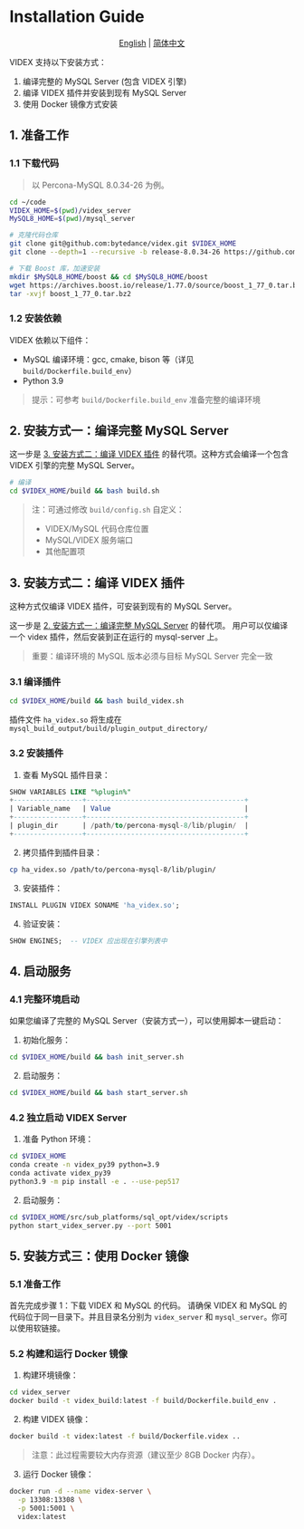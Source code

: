 # Installation Guide

<p align="center">
  <a href="./installation.md">English</a> |
  <a href="./installation_zh.md">简体中文</a>
</p>


VIDEX 支持以下安装方式：

1. 编译完整的 MySQL Server (包含 VIDEX 引擎)
2. 编译 VIDEX 插件并安装到现有 MySQL Server
3. 使用 Docker 镜像方式安装

## 1. 准备工作

### 1.1 下载代码

> 以 Percona-MySQL 8.0.34-26 为例。

```bash
cd ~/code
VIDEX_HOME=$(pwd)/videx_server
MySQL8_HOME=$(pwd)/mysql_server

# 克隆代码仓库
git clone git@github.com:bytedance/videx.git $VIDEX_HOME
git clone --depth=1 --recursive -b release-8.0.34-26 https://github.com/percona/percona-server.git $MySQL8_HOME

# 下载 Boost 库，加速安装
mkdir $MySQL8_HOME/boost && cd $MySQL8_HOME/boost
wget https://archives.boost.io/release/1.77.0/source/boost_1_77_0.tar.bz2
tar -xvjf boost_1_77_0.tar.bz2
```

### 1.2 安装依赖

VIDEX 依赖以下组件：
- MySQL 编译环境：gcc, cmake, bison 等（详见 `build/Dockerfile.build_env`）
- Python 3.9

> 提示：可参考 `build/Dockerfile.build_env` 准备完整的编译环境

## 2. 安装方式一：编译完整 MySQL Server

这一步是 [3. 安装方式二：编译 VIDEX 插件](#3-安装方式二编译-videx-插件) 的替代项。这种方式会编译一个包含 VIDEX 引擎的完整 MySQL Server。

```bash
# 编译
cd $VIDEX_HOME/build && bash build.sh
```

> 注：可通过修改 `build/config.sh` 自定义：
> - VIDEX/MySQL 代码仓库位置
> - MySQL/VIDEX 服务端口
> - 其他配置项

## 3. 安装方式二：编译 VIDEX 插件

这种方式仅编译 VIDEX 插件，可安装到现有的 MySQL Server。

这一步是 [2. 安装方式一：编译完整 MySQL Server](#2-安装方式一编译完整-mysql-server) 的替代项。
用户可以仅编译一个 videx 插件，然后安装到正在运行的 mysql-server 上。


> 重要：编译环境的 MySQL 版本必须与目标 MySQL Server 完全一致

### 3.1 编译插件
```bash
cd $VIDEX_HOME/build && bash build_videx.sh
```
插件文件 `ha_videx.so` 将生成在 `mysql_build_output/build/plugin_output_directory/`

### 3.2 安装插件

1. 查看 MySQL 插件目录：

```sql
SHOW VARIABLES LIKE "%plugin%"
+-----------------+---------------------------------------+
| Variable_name   | Value                                 |
+-----------------+---------------------------------------+
| plugin_dir      | /path/to/percona-mysql-8/lib/plugin/  |
+-----------------+---------------------------------------+
```

2. 拷贝插件到插件目录：
```bash
cp ha_videx.so /path/to/percona-mysql-8/lib/plugin/
```

3. 安装插件：
```sql
INSTALL PLUGIN VIDEX SONAME 'ha_videx.so';
```

4. 验证安装：
```sql
SHOW ENGINES;  -- VIDEX 应出现在引擎列表中
```

## 4. 启动服务

### 4.1 完整环境启动

如果您编译了完整的 MySQL Server（安装方式一），可以使用脚本一键启动：

1. 初始化服务：
```bash
cd $VIDEX_HOME/build && bash init_server.sh
```

2. 启动服务：
```bash
cd $VIDEX_HOME/build && bash start_server.sh
```

### 4.2 独立启动 VIDEX Server

1. 准备 Python 环境：
```bash
cd $VIDEX_HOME
conda create -n videx_py39 python=3.9
conda activate videx_py39
python3.9 -m pip install -e . --use-pep517
```

2. 启动服务：
```bash
cd $VIDEX_HOME/src/sub_platforms/sql_opt/videx/scripts
python start_videx_server.py --port 5001
```

## 5. 安装方式三：使用 Docker 镜像

### 5.1 准备工作

首先完成步骤 1：下载 VIDEX 和 MySQL 的代码。
请确保 VIDEX 和 MySQL 的代码位于同一目录下。并且目录名分别为 `videx_server` 和 `mysql_server`。你可以使用软链接。

### 5.2 构建和运行 Docker 镜像

1. 构建环境镜像：
```bash
cd videx_server
docker build -t videx_build:latest -f build/Dockerfile.build_env .
```

2. 构建 VIDEX 镜像：
```bash
docker build -t videx:latest -f build/Dockerfile.videx ..
```

> 注意：此过程需要较大内存资源（建议至少 8GB Docker 内存）。

3. 运行 Docker 镜像：
```bash
docker run -d --name videx-server \
  -p 13308:13308 \
  -p 5001:5001 \
  videx:latest
```